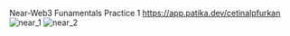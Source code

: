 Near-Web3 Funamentals Practice 1 
https://app.patika.dev/cetinalpfurkan
![near_1](https://user-images.githubusercontent.com/99509540/161424174-3a2aaa0d-7c61-4f90-a1f7-62c0f31a574a.png)
![near_2](https://user-images.githubusercontent.com/99509540/161424184-885d152f-6431-4ba2-bc45-fa0be6bf9174.png)
